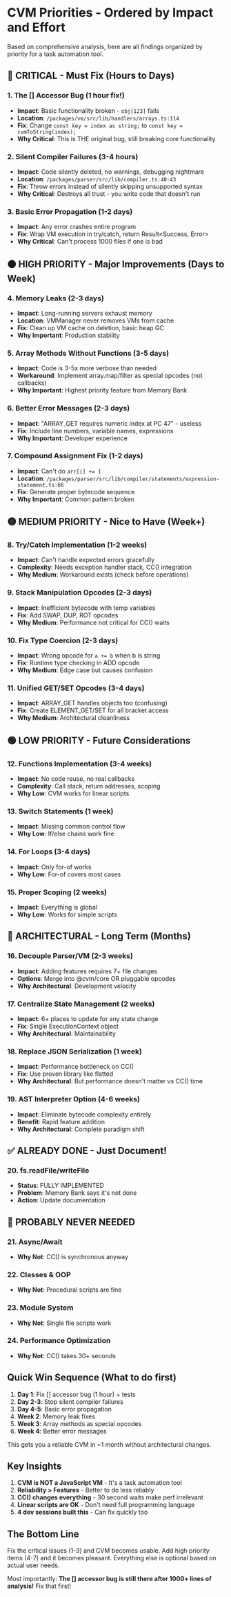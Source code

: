 # CVM Priorities - Ordered by Impact and Effort

Based on comprehensive analysis, here are all findings organized by priority for a task automation tool.

## 🔴 CRITICAL - Must Fix (Hours to Days)

### 1. The [] Accessor Bug (1 hour fix!)
- **Impact**: Basic functionality broken - `obj[123]` fails
- **Location**: `/packages/vm/src/lib/handlers/arrays.ts:114`
- **Fix**: Change `const key = index as string;` to `const key = cvmToString(index);`
- **Why Critical**: This is THE original bug, still breaking core functionality

### 2. Silent Compiler Failures (3-4 hours)
- **Impact**: Code silently deleted, no warnings, debugging nightmare
- **Location**: `/packages/parser/src/lib/compiler.ts:40-43`
- **Fix**: Throw errors instead of silently skipping unsupported syntax
- **Why Critical**: Destroys all trust - you write code that doesn't run

### 3. Basic Error Propagation (1-2 days)
- **Impact**: Any error crashes entire program
- **Fix**: Wrap VM execution in try/catch, return Result<Success, Error>
- **Why Critical**: Can't process 1000 files if one is bad

## 🟠 HIGH PRIORITY - Major Improvements (Days to Week)

### 4. Memory Leaks (2-3 days)
- **Impact**: Long-running servers exhaust memory
- **Location**: VMManager never removes VMs from cache
- **Fix**: Clean up VM cache on deletion, basic heap GC
- **Why Important**: Production stability

### 5. Array Methods Without Functions (3-5 days)
- **Impact**: Code is 3-5x more verbose than needed
- **Workaround**: Implement array.map/filter as special opcodes (not callbacks)
- **Why Important**: Highest priority feature from Memory Bank

### 6. Better Error Messages (2-3 days)
- **Impact**: "ARRAY_GET requires numeric index at PC 47" - useless
- **Fix**: Include line numbers, variable names, expressions
- **Why Important**: Developer experience

### 7. Compound Assignment Fix (1-2 days)
- **Impact**: Can't do `arr[i] += 1`
- **Location**: `/packages/parser/src/lib/compiler/statements/expression-statement.ts:66`
- **Fix**: Generate proper bytecode sequence
- **Why Important**: Common pattern broken

## 🟡 MEDIUM PRIORITY - Nice to Have (Week+)

### 8. Try/Catch Implementation (1-2 weeks)
- **Impact**: Can't handle expected errors gracefully
- **Complexity**: Needs exception handler stack, CC() integration
- **Why Medium**: Workaround exists (check before operations)

### 9. Stack Manipulation Opcodes (2-3 days)
- **Impact**: Inefficient bytecode with temp variables
- **Fix**: Add SWAP, DUP, ROT opcodes
- **Why Medium**: Performance not critical for CC() waits

### 10. Fix Type Coercion (2-3 days)
- **Impact**: Wrong opcode for `a += b` when b is string
- **Fix**: Runtime type checking in ADD opcode
- **Why Medium**: Edge case but causes confusion

### 11. Unified GET/SET Opcodes (3-4 days)
- **Impact**: ARRAY_GET handles objects too (confusing)
- **Fix**: Create ELEMENT_GET/SET for all bracket access
- **Why Medium**: Architectural cleanliness

## 🟢 LOW PRIORITY - Future Considerations

### 12. Functions Implementation (3-4 weeks)
- **Impact**: No code reuse, no real callbacks
- **Complexity**: Call stack, return addresses, scoping
- **Why Low**: CVM works for linear scripts

### 13. Switch Statements (1 week)
- **Impact**: Missing common control flow
- **Why Low**: If/else chains work fine

### 14. For Loops (3-4 days)
- **Impact**: Only for-of works
- **Why Low**: For-of covers most cases

### 15. Proper Scoping (2 weeks)
- **Impact**: Everything is global
- **Why Low**: Works for simple scripts

## 📐 ARCHITECTURAL - Long Term (Months)

### 16. Decouple Parser/VM (2-3 weeks)
- **Impact**: Adding features requires 7+ file changes
- **Options**: Merge into @cvm/core OR pluggable opcodes
- **Why Architectural**: Development velocity

### 17. Centralize State Management (2 weeks)
- **Impact**: 6+ places to update for any state change
- **Fix**: Single ExecutionContext object
- **Why Architectural**: Maintainability

### 18. Replace JSON Serialization (1 week)
- **Impact**: Performance bottleneck on CC()
- **Fix**: Use proven library like flatted
- **Why Architectural**: But performance doesn't matter vs CC() time

### 19. AST Interpreter Option (4-6 weeks)
- **Impact**: Eliminate bytecode complexity entirely
- **Benefit**: Rapid feature addition
- **Why Architectural**: Complete paradigm shift

## ✅ ALREADY DONE - Just Document!

### 20. fs.readFile/writeFile
- **Status**: FULLY IMPLEMENTED
- **Problem**: Memory Bank says it's not done
- **Action**: Update documentation

## 🚫 PROBABLY NEVER NEEDED

### 21. Async/Await
- **Why Not**: CC() is synchronous anyway

### 22. Classes & OOP
- **Why Not**: Procedural scripts are fine

### 23. Module System
- **Why Not**: Single file scripts work

### 24. Performance Optimization
- **Why Not**: CC() takes 30+ seconds

## Quick Win Sequence (What to do first)

1. **Day 1**: Fix [] accessor bug (1 hour) + tests
2. **Day 2-3**: Stop silent compiler failures 
3. **Day 4-5**: Basic error propagation
4. **Week 2**: Memory leak fixes
5. **Week 3**: Array methods as special opcodes
6. **Week 4**: Better error messages

This gets you a reliable CVM in ~1 month without architectural changes.

## Key Insights

1. **CVM is NOT a JavaScript VM** - It's a task automation tool
2. **Reliability > Features** - Better to do less reliably
3. **CC() changes everything** - 30 second waits make perf irrelevant
4. **Linear scripts are OK** - Don't need full programming language
5. **4 dev sessions built this** - Can fix quickly too

## The Bottom Line

Fix the critical issues (1-3) and CVM becomes usable. Add high priority items (4-7) and it becomes pleasant. Everything else is optional based on actual user needs.

Most importantly: **The [] accessor bug is still there after 1000+ lines of analysis!** Fix that first!